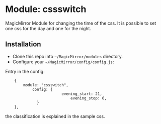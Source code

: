 # Module: cssswitch
MagicMirror
Module for changing the time of the css. 
It is possible to set one css for the day and one for the night.

## Installation

* Clone this repo into `~/MagicMirror/modules` directory.
* Configure your `~/MagicMirror/config/config.js`:

Entry in the config:


		{
			module: "cssswitch",
			    config: {
	                         evening_start: 21,        
                                 evening_stop: 6,
                  }  
		},


the classification is explained in the sample css.
